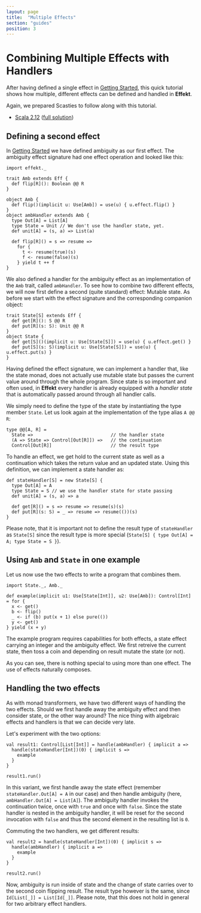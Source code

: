 ```yaml
---
layout: page
title:  "Multiple Effects"
section: "guides"
position: 3
---
```


# Combining Multiple Effects with Handlers
After having defined a single effect in [Getting Started](./first-effect), this quick tutorial shows how multiple, different effects can be defined and handled in **Effekt**.

Again, we prepared Scasties to follow along with this tutorial.

- [Scala 2.12](https://scastie.scala-lang.org/14UuWNqvSvu0g4seLZ4iug) ([full solution](https://scastie.scala-lang.org/3VsqIjFNTYeQ4HBc44wEpQ))

## Defining a second effect
In [Getting Started](./first-effect) we have defined ambiguity as our
first effect. The ambiguity effect signature had one effect operation
and looked like this:

```tut:invisible
import effekt._
```

```tut:book:silent
trait Amb extends Eff {
  def flip[R](): Boolean @@ R
}
```

```tut:invisible
object Amb {
  def flip()(implicit u: Use[Amb]) = use(u) { u.effect.flip() }
}
object ambHandler extends Amb {
  type Out[A] = List[A]
  type State = Unit // We don't use the handler state, yet.
  def unit[A] = (s, a) => List(a)

  def flip[R]() = s => resume =>
    for {
      t <- resume(true)(s)
      f <- resume(false)(s)
    } yield t ++ f
}
```
We also defined a handler for the ambiguity effect as an implementation
of the `Amb` trait, called `ambHandler`. To see how to combine two
different effects, we will now first define a second (quite standard)
effect: Mutable state. As before we start with the effect signature
and the corresponding companion object:

```tut:book:silent
trait State[S] extends Eff {
  def get[R](): S @@ R
  def put[R](s: S): Unit @@ R
}
object State {
  def get[S]()(implicit u: Use[State[S]]) = use(u) { u.effect.get() }
  def put[S](s: S)(implicit u: Use[State[S]]) = use(u) { u.effect.put(s) }
}
```
Having defined the effect signature, we can implement a handler that,
like the state monad, does not actually use mutable state but passes
the current value around through the whole program. Since state is so
important and often used, in **Effekt** every handler is already
equipped with a *handler state* that is automatically passed around
through all handler calls.

We simply need to define the type of the state by instantiating the
type member `State`. Let us look again at the implementation of the
type alias `A @@ R`:

```
type @@[A, R] =
  State =>                             // the handler state
  (A => State => Control[Out[R]]) =>   // the continuation
  Control[Out[R]]                      // the result type
```

To handle an effect, we get hold to the current state as well as a
continuation which takes the return value and an updated state.
Using this definition, we can implement a state handler as:

```tut:book:silent
def stateHandler[S] = new State[S] {
  type Out[A] = A
  type State = S // we use the handler state for state passing
  def unit[A] = (s, a) => a

  def get[R]() = s => resume => resume(s)(s)
  def put[R](s: S) = _ => resume => resume(())(s)
}
```

Please note, that it is important not to define the result type of
`stateHandler` as `State[S]` since the result type is more
special (`State[S] { type Out[A] = A; type State = S }`).

## Using `Amb` and `State` in one example
Let us now use the two effects to write a program that combines them.

```tut:book:silent
import State._, Amb._

def example(implicit u1: Use[State[Int]], u2: Use[Amb]): Control[Int] = for {
  x <- get()
  b <- flip()
  _ <- if (b) put(x + 1) else pure(())
  y <- get()
} yield (x + y)
```
The example program requires capabilities for both effects, a state
effect carrying an integer and the ambiguity effect. We first retreive
the current state, then toss a coin and depending on result mutate the
state (or not).

As you can see, there is nothing special to using more than one effect.
The use of effects naturally composes.

## Handling the two effects
As with monad transformers, we have two different ways of handling the
two effects. Should we first handle away the ambiguity effect and then
consider state, or the other way around? The nice thing with algebraic
effects and handlers is that we can decide very late.

Let's experiment with the two options:

```tut:book:silent
val result1: Control[List[Int]] = handle(ambHandler) { implicit a =>
  handle(stateHandler[Int])(0) { implicit s =>
    example
  }
}
```
```tut
result1.run()
```

In this variant, we first handle away the state effect (remember `stateHandler.Out[A] = A` in our case) and then handle ambiguity (here, `ambHandler.Out[A] = List[A]`).
The ambiguity handler invokes the continuation twice, once with `true`
and once with `false`. Since the state handler is nested in the
ambiguity handler, it will be reset for the second invocation with `false`
and thus the second element in the resulting list is `0`.

Commuting the two handlers, we get different results:

```tut:book:silent
val result2 = handle(stateHandler[Int])(0) { implicit s =>
  handle(ambHandler) { implicit a =>
    example
  }
}
```
```tut
result2.run()
```

Now, ambiguity is run inside of state and the change of state carries
over to the second coin flipping result. The result type however is the
same, since `Id[List[_]] = List[Id[_]]`. Please note, that this does
not hold in general for two arbitrary effect handlers.
